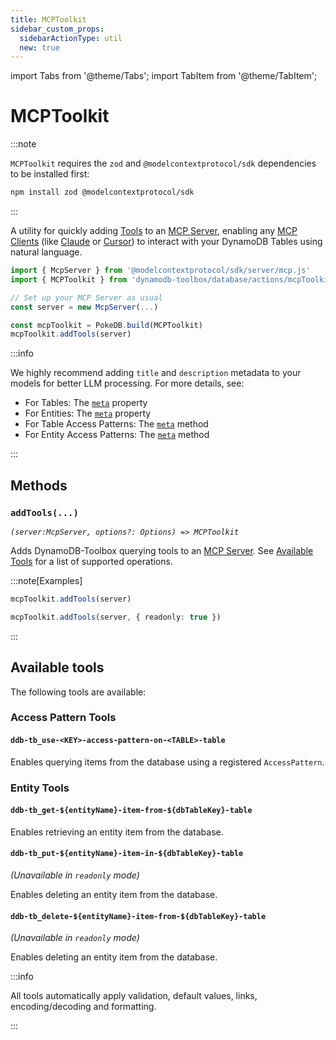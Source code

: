 ```yaml
---
title: MCPToolkit
sidebar_custom_props:
  sidebarActionType: util
  new: true
---
```


import Tabs from '@theme/Tabs';
import TabItem from '@theme/TabItem';

# MCPToolkit

:::note

`MCPToolkit` requires the `zod` and `@modelcontextprotocol/sdk` dependencies to be installed first:

```bash
npm install zod @modelcontextprotocol/sdk
```

:::

A utility for quickly adding [Tools](https://modelcontextprotocol.io/docs/concepts/tools) to an [MCP Server](https://modelcontextprotocol.io/examples), enabling any [MCP Clients](https://modelcontextprotocol.io/clients) (like [Claude](https://claude.ai) or [Cursor](https://www.cursor.com/)) to interact with your DynamoDB Tables using natural language.

```ts
import { McpServer } from '@modelcontextprotocol/sdk/server/mcp.js'
import { MCPToolkit } from 'dynamodb-toolbox/database/actions/mcpToolkit'

// Set up your MCP Server as usual
const server = new McpServer(...)

const mcpToolkit = PokeDB.build(MCPToolkit)
mcpToolkit.addTools(server)
```

:::info

We highly recommend adding `title` and `description` metadata to your models for better LLM processing. For more details, see:

- For Tables: The [`meta`](../../../2-tables/1-usage/index.md#meta) property
- For Entities: The [`meta`](../../../3-entities/1-usage/index.md#meta) property
- For Table Access Patterns: The [`meta`](../../../2-tables/2-actions/3-access-pattern/index.md#meta) method
- For Entity Access Patterns: The [`meta`](../../../3-entities/4-actions/2-access-pattern/index.md#meta) method

:::

## Methods

### `addTools(...)`

<p style={{ marginTop: '-15px' }}><i><code>(server:McpServer, options?: Options) => MCPToolkit</code></i></p>

Adds DynamoDB-Toolbox querying tools to an [MCP Server](https://modelcontextprotocol.io/examples). See [Available Tools](#available-tools) for a list of supported operations.

:::note[Examples]

<Tabs>
<TabItem value="usage" label="Usage">

```ts
mcpToolkit.addTools(server)
```

</TabItem>
<TabItem value="readonly" label="Read-only">

```ts
mcpToolkit.addTools(server, { readonly: true })
```

</TabItem>
</Tabs>

:::

## Available tools

The following tools are available:

### Access Pattern Tools

#### `ddb-tb_use-<KEY>-access-pattern-on-<TABLE>-table`

Enables querying items from the database using a registered `AccessPattern`.

### Entity Tools

#### `ddb-tb_get-${entityName}-item-from-${dbTableKey}-table`

Enables retrieving an entity item from the database.

#### `ddb-tb_put-${entityName}-item-in-${dbTableKey}-table`

<p style={{ marginTop: '-15px' }}><i>(Unavailable in <code>readonly</code> mode)</i></p>

Enables deleting an entity item from the database.

#### `ddb-tb_delete-${entityName}-item-from-${dbTableKey}-table`

<p style={{ marginTop: '-15px' }}><i>(Unavailable in <code>readonly</code> mode)</i></p>

Enables deleting an entity item from the database.

:::info

All tools automatically apply validation, default values, links, encoding/decoding and formatting.

:::
